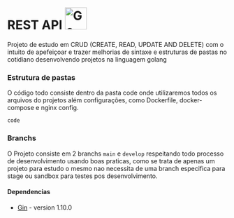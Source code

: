 # REST API <img src="https://upload.wikimedia.org/wikipedia/commons/thumb/0/05/Go_Logo_Blue.svg/1200px-Go_Logo_Blue.svg.png" alt="Go Logo" width="50">


Projeto de estudo em CRUD (CREATE, READ, UPDATE AND DELETE) com o intuito de apefeiçoar e trazer melhorias de sintaxe e estruturas de pastas no cotidiano desenvolvendo projetos na linguagem golang

### Estrutura de pastas
O código todo consiste dentro da pasta code onde utilizaremos todos os arquivos do projetos além configurações, como Dockerfile, docker-compose e nginx config.

``
code
``


### Branchs
O Projeto consiste em 2 branchs ``main`` e ``develop`` respeitando todo processo de desenvolvimento usando boas praticas, como se trata de apenas um projeto para estudo o mesmo nao necessita de uma branch especifica para stage ou sandbox para testes pos desenvolvimento.

#### Dependencias
- [Gin](https://github.com/gin-gonic/gin) - version 1.10.0